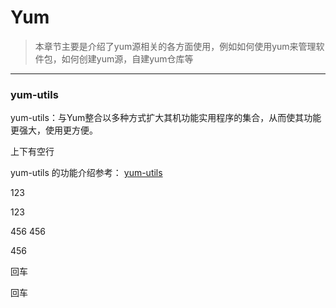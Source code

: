 #  Yum  


 > 本章节主要是介绍了yum源相关的各方面使用，例如如何使用yum来管理软件包，如何创建yum源，自建yum仓库等
---



### yum-utils

yum-utils：与Yum整合以多种方式扩大其机功能实用程序的集合，从而使其功能更强大，使用更方便。

上下有空行

yum-utils 的功能介绍参考：
[yum-utils](https://blog.csdn.net/xiaoxiao_22/article/details/7044583)



123

123



456
456

456

回车

回车